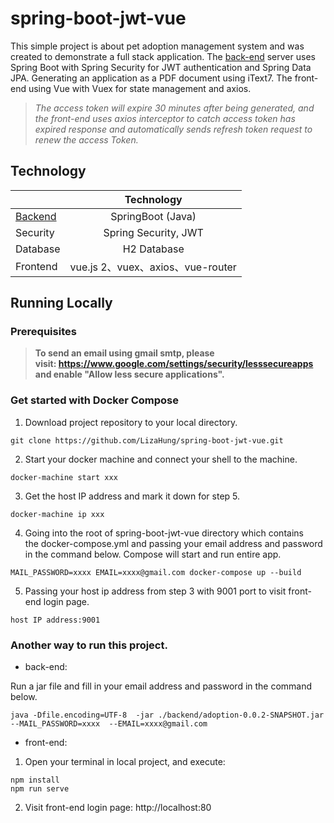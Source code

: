 # spring-boot-jwt-vue

This simple project is about pet adoption management system and was created to demonstrate a full stack application. 
The [back-end](https://github.com/LizaHung/spring-boot-jwt-authentication) server uses Spring Boot with Spring Security for JWT authentication and Spring Data JPA. 
Generating an application as a PDF document using iText7.
The front-end using Vue with Vuex for state management and axios.       

> *The access token will expire 30 minutes after being generated, and the front-end uses axios interceptor to catch access token has expired response and automatically sends refresh token request to renew the access Token.*  





## Technology

|               | Technology    |
| ------------- |:-------------:|
| [Backend](https://github.com/LizaHung/spring-boot-jwt-authentication)       | SpringBoot (Java)     |
| Security      | Spring Security, JWT     |
| Database      | H2 Database     |
| Frontend      | vue.js 2、vuex、axios、vue-router    | 



## Running Locally    


### Prerequisites    


> **To send an email using gmail smtp, please visit: https://www.google.com/settings/security/lesssecureapps and enable "Allow less secure applications".**


### Get started with Docker Compose     

1. Download project repository to your local directory.
```
git clone https://github.com/LizaHung/spring-boot-jwt-vue.git
```

2.  Start your docker machine and connect your shell to the machine.
```
docker-machine start xxx
```

3. Get the host IP address and mark it down for step 5.
```
docker-machine ip xxx
```

4. Going into the root of spring-boot-jwt-vue directory which contains the docker-compose.yml and 
passing your email address and password in the command below. Compose will start and run entire app.
```
MAIL_PASSWORD=xxxx EMAIL=xxxx@gmail.com docker-compose up --build
```
5. Passing your host ip address from step 3 with 9001 port to visit front-end login page. 
```
host IP address:9001
```

### Another way to run this project.

* back-end:

Run a jar file and fill in your email address and password in the command below. 

```
java -Dfile.encoding=UTF-8  -jar ./backend/adoption-0.0.2-SNAPSHOT.jar  --MAIL_PASSWORD=xxxx  --EMAIL=xxxx@gmail.com
```


* front-end:

1. Open your terminal in local project, and execute:

```
npm install
npm run serve
```

2. Visit front-end login page: http://localhost:80